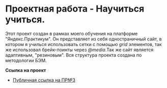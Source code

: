 __<h1>Проектная работа - Научиться учиться.</h1>__

Этот проект создан в рамках моего обучения на платформе "Яндекс.Практикум".
Он представляет из себя одностраничный сайт, в котором я училься использовать сетки с помощью *grid* элементов, так же использовал брейк-поинты через *@media*.Так же сайт является адаптивным, "резиновым". Вся структура проекта создана по методологии БЭМ.

**Ссылка на проект**

* [Публичная ссылка на ПР№3](https://vladislavserduykov.github.io/russian-travel/index.html) 